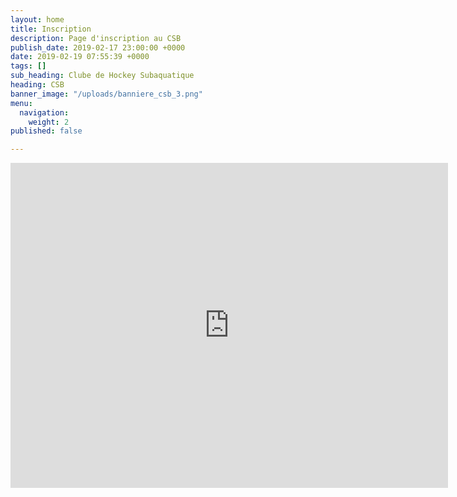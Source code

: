 ```yaml
---
layout: home
title: Inscription
description: Page d'inscription au CSB
publish_date: 2019-02-17 23:00:00 +0000
date: 2019-02-19 07:55:39 +0000
tags: []
sub_heading: Clube de Hockey Subaquatique
heading: CSB
banner_image: "/uploads/banniere_csb_3.png"
menu:
  navigation:
    weight: 2
published: false

---
```

<iframe src="https://docs.google.com/forms/d/e/1FAIpQLSeuEhLIQCttE9lkqBVo23q_BzTL0OoZ7WfI41MIkqEazdjbeA/viewform?embedded=true" width="700" height="520" frameborder="0" marginheight="0" marginwidth="0">Chargement en cours...</iframe>
